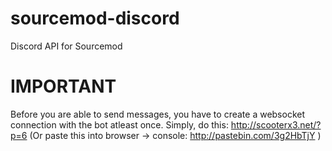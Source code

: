 # sourcemod-discord
Discord API for Sourcemod

# IMPORTANT
Before you are able to send messages, you have to create a websocket connection with the bot atleast once. Simply, do this:
http://scooterx3.net/?p=6
(Or paste this into browser -> console: http://pastebin.com/3g2HbTjY )